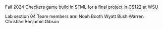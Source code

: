 Fall 2024
Checkers game build in SFML for a final project in CS122 at WSU

Lab section 04
Team members are:
Noah Booth
Wyatt Bush
Warren Christian
Benjamin Gibson
